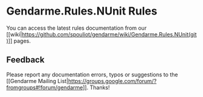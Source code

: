 # Gendarme.Rules.NUnit Rules

You can access the latest rules documentation from our [[wiki|https://github.com/spouliot/gendarme/wiki/Gendarme.Rules.NUnit(git)]] pages.


## Feedback

Please report any documentation errors, typos or suggestions to the [[Gendarme Mailing List|https://groups.google.com/forum/?fromgroups#!forum/gendarme]]. Thanks!


